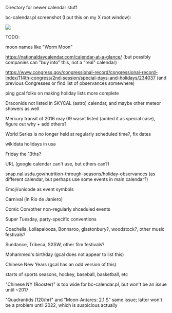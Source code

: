 Directory for newer calendar stuff

bc-calendar.pl screenshot (I put this on my X root window):

<img src="bc-cal-ss.gif">

TODO:

moon names like "Worm Moon"

https://nationaldaycalendar.com/calendar-at-a-glance/ (but possibly
companies can "buy into" this, not a "real" calendar)

https://www.congress.gov/congressional-record/congressional-record-index/114th-congress/2nd-session/special-days-and-holidays/234037
(and previous Congresses or find list of observances somewhere)

ping gcal folks on making holiday lists more complete

Draconids not listed in SKYCAL (astro) calendar, and maybe other
meteor showers as well

Mercury transit of 2016 may 09 wasnt listed (added it as special case), figure out why + add others?

World Series is no longer held at regularly scheduled time?, fix dates

wikidata holidays in usa

Friday the 13ths?

URL (google calendar can't use, but others can?)

snap.nal.usda.gov/nutrition-through-seasons/holiday-observances (as
different calendar, but perhaps use some events in main calendar?)

Emoji/unicode as event symbols

Carnival (in Rio de Janiero)

Comic Con/other non-regularly shceduled events

Super Tuesday, party-specific conventions

Coachella, Lollapalooza, Bonnaroo, glastonbury?, woodstock?, other
music festivals?

Sundance, Tribeca, SXSW, other film festivals?

Mohammed's birthday (gcal does not appear to list this)

Chinese New Years (gcal has an odd version of this)

starts of sports seasons, hockey, baseball, basketball, etc

"Chinese NY (Rooster)" is too wide for bc-calendar.pl, but won't be an
issue until ~2017

"Quadrantids (120/hr)" and "Moon-Antares: 2.1<B0> S" same issue;
latter won't be a problem until 2022, which is suspicious actually

